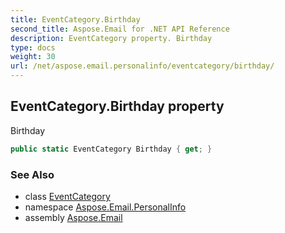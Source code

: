```yaml
---
title: EventCategory.Birthday
second_title: Aspose.Email for .NET API Reference
description: EventCategory property. Birthday
type: docs
weight: 30
url: /net/aspose.email.personalinfo/eventcategory/birthday/
---
```

## EventCategory.Birthday property

Birthday

```csharp
public static EventCategory Birthday { get; }
```

### See Also

* class [EventCategory](../)
* namespace [Aspose.Email.PersonalInfo](../../eventcategory/)
* assembly [Aspose.Email](../../../)


